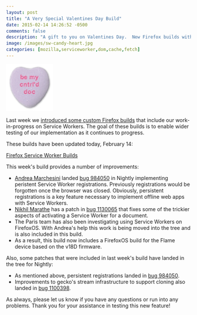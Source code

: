 ```yaml
---
layout: post
title: "A Very Special Valentines Day Build"
date: 2015-02-14 14:26:52 -0500
comments: false
description: "A gift to you on Valentines Day.  New Firefox builds with persistent Service Worker registrations."
image: /images/sw-candy-heart.jpg
categories: [mozilla,serviceworker,dom,cache,fetch]
---
```


<img class="pull-right" src="/images/sw-candy-heart.jpg"/>

Last week we [introduced some custom Firefox builds][] that include our
work-in-progress on Service Workers.  The goal of these builds is to enable
wider testing of our implementation as it continues to progress.

These builds have been updated today, February 14:

  [Firefox Service Worker Builds][]

<!-- more -->

This week's build provides a number of improvements:

* [Andrea Marchesini][] landed [bug 984050][] in Nightly implementing
  peristent Service Worker registrations.  Previously registrations would
  be forgotten once the browser was closed.  Obviously, persistent
  registrations is a key feature necessary to implement offline web apps
  with Service Workers.
* [Nikhil Marathe][] has a patch in [bug 1130065][] that fixes some of the
  trickier aspects of activating a Service Worker for a document.
* The Paris team has also been investigating using Service Workers on
  FirefoxOS.  With Andrea's help this work is being moved into the tree and
  is also included in this build.
* As a result, this build now includes a FirefoxOS build for the Flame device
  based on the v18D firmware.

Also, some patches that were included in last week's build have landed in the
tree for Nightly:

* As mentioned above, persistent registrations landed in [bug 984050][].
* Improvements to gecko's stream infrastructure to support cloning also landed
  in [bug 1100398][].

As always, please let us know if you have any questions or run into any
problems.  Thank you for your assistance in testing this new feature!

[introduced some custom Firefox builds]: /blog/2015/02/10/introducing-firefox-service-worker-builds/
[Firefox Service Worker Builds]: /sw-builds
[Andrea Marchesini]: https://twitter.com/baku82845977
[Nikhil Marathe]: https://twitter.com/nikhilcutshort
[bug 984050]: https://bugzilla.mozilla.org/show_bug.cgi?id=984050
[bug 1130065]: https://bugzilla.mozilla.org/show_bug.cgi?id=1130065
[bug 1100398]: https://bugzilla.mozilla.org/show_bug.cgi?id=1100398
